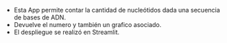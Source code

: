 * Esta App permite contar la cantidad de nucleótidos dada una secuencia de bases de ADN.
* Devuelve el numero y también un grafico asociado.
* El despliegue se realizó en Streamlit.
